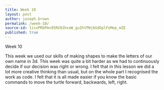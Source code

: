 ```yaml
---
title: Week 10
layout: post
author: joseph.brown
permalink: /week-10/
source-id: 1isxPRbPmv95RG92hxaW_guIhtPWj6GdOplFeMep_mZE
published: true
---
```

Week 10

This week we used our skills of making shapes to make the letters of our own name in 3d. This week was quite a bit harder as we had to continuously decide if our decision was right or wrong. I felt that in this lesson we did a lot more creative thinking than usual, but on the whole part I recognised the work as code. I felt that it is all made easier if you know the basic commands to move the turtle forward, backwards, left, right. 

